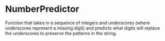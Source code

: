 # NumberPredictor
Function that takes in a sequence of integers and underscores (where underscores represent a missing digit) and predicts what digits will replace the underscores to preserve the patterns in the string.
